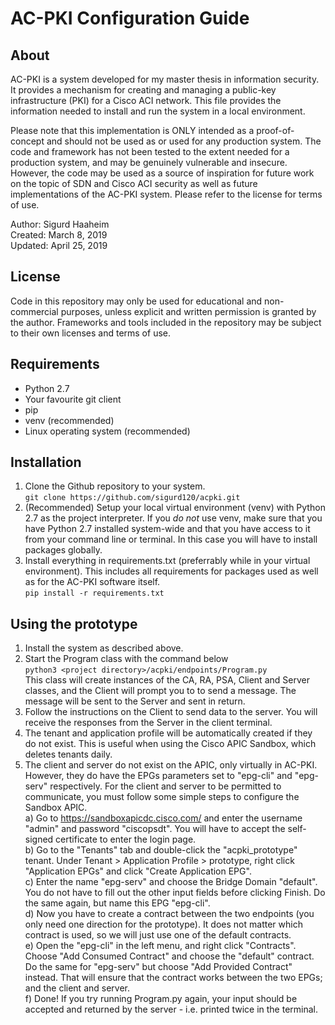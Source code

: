 # AC-PKI Configuration Guide

## About
AC-PKI is a system developed for my master thesis in information security. It provides a mechanism for creating and 
managing a public-key infrastructure (PKI) for a Cisco ACI network. This file provides the information needed to install 
and run the system in a local environment. 

Please note that this implementation is ONLY intended as a proof-of-concept and should not be used as or used for any 
production system. The code and framework has not been tested to the extent needed for a production system, and may be
genuinely vulnerable and insecure. However, the code may be used as a source of inspiration for future work on the topic
of SDN and Cisco ACI security as well as future implementations of the AC-PKI system. Please refer to the license for
terms of use. 

Author: Sigurd Haaheim \
Created: March 8, 2019 \
Updated: April 25, 2019

## License
Code in this repository may only be used for educational and non-commercial purposes, unless explicit and written 
permission is granted by the author. Frameworks and tools included in the repository may be subject to their own
licenses and terms of use. 

## Requirements

* Python 2.7
* Your favourite git client
* pip
* venv (recommended)
* Linux operating system (recommended)

## Installation
1. Clone the Github repository to your system. \
    ``git clone https://github.com/sigurd120/acpki.git``
1. (Recommended) Setup your local virtual environment (venv) with Python 2.7 as the project interpreter. If you *do not*
    use venv, make sure that you have Python 2.7 installed system-wide and that you have access to it from your command
    line or terminal. In this case you will have to install packages globally.
1. Install everything in requirements.txt (preferrably while in your virtual environment). This includes all 
requirements for packages used as well as for the AC-PKI software itself. \
    ``pip install -r requirements.txt``

## Using the prototype
1. Install the system as described above.
1. Start the Program class with the command below \
    ``python3 <project directory>/acpki/endpoints/Program.py`` \
   This class will create instances of the CA, RA, PSA, Client and Server classes, and the Client will prompt you to
   to send a message. The message will be sent to the Server and sent in return. 
1. Follow the instructions on the Client to send data to the server. You will receive the responses from the Server in 
the client terminal. 
1. The tenant and application profile will be automatically created if they do not exist. This is useful when using the
Cisco APIC Sandbox, which deletes tenants daily. 
1. The client and server do not exist on the APIC, only virtually in AC-PKI. However, they do have the EPGs parameters
set to "epg-cli" and "epg-serv" respectively. For the client and server to be permitted to communicate, you must follow 
some simple steps to configure the Sandbox APIC. \
a) Go to https://sandboxapicdc.cisco.com/ and enter the username "admin" and password "ciscopsdt". You will have to
 accept the self-signed certificate to enter the login page. \
b) Go to the "Tenants" tab and double-click the "acpki_prototype" tenant. Under Tenant > Application Profile > 
prototype, right click "Application EPGs" and click "Create Application EPG". \
c) Enter the name "epg-serv" and choose the Bridge Domain "default". You do not have to fill out the other input fields
before clicking Finish. Do the same again, but name this EPG "epg-cli". \
d) Now you have to create a contract between the two endpoints (you only need one direction for the prototype). It does
not matter which contract is used, so we will just use one of the default contracts. \
e) Open the "epg-cli" in the left menu, and right click "Contracts". Choose "Add Consumed Contract" and choose the
"default" contract. Do the same for "epg-serv" but choose "Add Provided Contract" instead. That will ensure that the 
contract works between the two EPGs; and the client and server.\
f) Done! If you try running Program.py again, your input should be accepted and returned by the server - i.e. printed 
twice in the terminal. 
